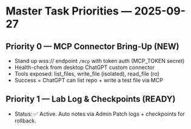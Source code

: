 # Master Task Priorities — 2025-09-27

## Priority 0 — MCP Connector Bring-Up (NEW)
- Stand up wss:// endpoint `/mcp` with token auth (MCP_TOKEN secret)
- Health-check from desktop ChatGPT custom connector
- Tools exposed: list_files, write_file (isolated), read_file (ro)
- Success = ChatGPT can list repo + write a test file via MCP

## Priority 1 — Lab Log & Checkpoints (READY)
- Status: ✅ Active. Auto notes via Admin Patch logs + checkpoints for rollback.